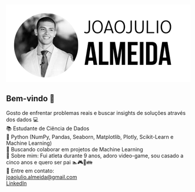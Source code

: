 <img width="auto" src="https://github.com/joaojulio/JoaoJulio/blob/master/Logo-joaojulioalmeida.png">

## Bem-vindo 👋
Gosto de enfrentar problemas reais e buscar insights de soluções através dos dados :computer:
<br/>:books: Estudante de Ciência de Dados
<br/>:microscope: Python (NumPy, Pandas, Seaborn, Matplotlib, Plotly, Scikit-Learn e Machine Learning) 
<br/>:dart: Buscando colaborar em projetos de Machine Learning
<br/>💬 Sobre mim: Fui atleta durante 9 anos, adoro video-game, sou casado a cinco anos e quero ser pai :swimmer::video_game::ring::family:
<br/>:e-mail: Entre em contato:
<br/><a href = "mailto:joaojulio.almeida@gmail.com">joaojulio.almeida@gmail.com</a>
<br/><a href="https://www.linkedin.com/in/jjalmeida/">LinkedIn</a>




